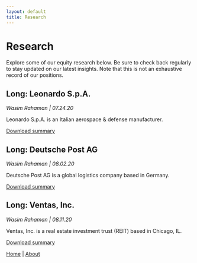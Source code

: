 ```yaml
---
layout: default
title: Research
---
```

# Research

Explore some of our equity research below. Be sure to check back regularly to stay updated on our latest insights. Note that this is not an exhaustive record of our positions.

## Long: Leonardo S.p.A.

*Wasim Rahaman | 07.24.20*

Leonardo S.p.A. is an Italian aerospace & defense manufacturer. 

[Download summary](/files/LRR_WIR_LONG_Leonardo_SpA.pdf)

## Long: Deutsche Post AG

*Wasim Rahaman | 08.02.20*

Deutsche Post AG is a global logistics company based in Germany.

[Download summary](/files/LRR_WIR_LONG_DeutschePost_AG.pdf)

## Long: Ventas, Inc.

*Wasim Rahaman | 08.11.20*

Ventas, Inc. is a real estate investment trust (REIT) based in Chicago, IL.

[Download summary](/files/LRR_WIR_LONG_Ventas_Inc.pdf)


<a href="/index">Home</a> | <a href="/about">About</a>
